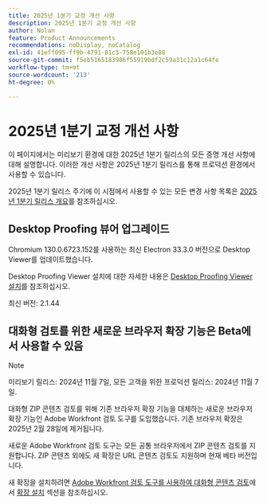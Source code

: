 ```yaml
---
title: 2025년 1분기 교정 개선 사항
description: 2025년 1분기 교정 개선 사항
author: Nolan
feature: Product Announcements
recommendations: noDisplay, noCatalog
exl-id: 41eff095-ff9b-4791-81c3-758e101b3e88
source-git-commit: f5eb5165183986f55919bdf2c59a31c12a1c64fe
workflow-type: tm+mt
source-wordcount: '213'
ht-degree: 0%

---
```


# 2025년 1분기 교정 개선 사항

이 페이지에서는 미리보기 환경에 대한 2025년 1분기 릴리스의 모든 증명 개선 사항에 대해 설명합니다. 이러한 개선 사항은 2025년 1분기 릴리스를 통해 프로덕션 환경에서 사용할 수 있습니다.

2025년 1분기 릴리스 주기에 이 시점에서 사용할 수 있는 모든 변경 사항 목록은 [2025년 1분기 릴리스 개요](/help/quicksilver/product-announcements/product-releases/25-q1-release-activity/25-q1-release-overview.md)를 참조하십시오.

## Desktop Proofing 뷰어 업그레이드

Chromium 130.0.6723.152를 사용하는 최신 Electron 33.3.0 버전으로 Desktop Viewer를 업데이트했습니다.

Desktop Proofing Viewer 설치에 대한 자세한 내용은 [Desktop Proofing Viewer 설치](/help/quicksilver/review-and-approve-work/proofing/use-the-desktop-proofing-viewer/installing-desktop-proofing-viewer.md)를 참조하십시오.


최신 버전: 2.1.44

## 대화형 검토를 위한 새로운 브라우저 확장 기능은 Beta에서 사용할 수 있음

>[!NOTE]
>
>미리보기 릴리스: 2024년 11월 7일, 모든 고객을 위한 프로덕션 릴리스: 2024년 11월 7일.

대화형 ZIP 콘텐츠 검토를 위해 기존 브라우저 확장 기능을 대체하는 새로운 브라우저 확장 기능인 Adobe Workfront 검토 도구를 도입했습니다. 기존 브라우저 확장은 2025년 2월 28일에 제거됩니다.

새로운 Adobe Workfront 검토 도구는 모든 공통 브라우저에서 ZIP 콘텐츠 검토를 지원합니다. ZIP 콘텐츠 외에도 새 확장은 URL 콘텐츠 검토도 지원하며 현재 베타 버전입니다.

새 확장을 설치하려면 [Adobe Workfront 검토 도구를 사용하여 대화형 콘텐츠 검토](/help/quicksilver/review-and-approve-work/proofing/reviewing-proofs-within-workfront/review-a-proof/review-proof-in-web-viewer-extension.md)에서 [확장 설치](/help/quicksilver/review-and-approve-work/proofing/reviewing-proofs-within-workfront/review-a-proof/review-proof-in-web-viewer-extension.md#install-the-extension) 섹션을 참조하십시오.
